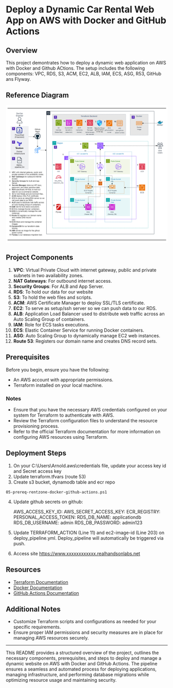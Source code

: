 # Deploy a Dynamic Car Rental Web App on AWS with Docker and GitHub Actions


## Overview
This project demontrates how to deploy a dynamic web application on AWS with Docker and Github ACtions. The setup includes the following components: VPC, RDS, S3, ACM, EC2, ALB, IAM, ECS, ASG, R53, GitHub ans Flyway.


## Reference Diagram

![Reference Diagram](images/Deploy-a-Dynamic-Web-App-on-AWS-with-Docker-ECR-ECS-GitHub-Actions.png)


## Project Components

1. **VPC**: Virtual Private Cloud with internet gateway, public and private subnets in two availability zones.
2. **NAT Gateways**: For outbound internet access.
3. **Security Groups**: For ALB and App Server.
4. **RDS**: To hold our data for our website
5. **S3**: To hold the web files and scripts.
6. **ACM**: AWS Certificate Manager to deploy SSL/TLS certificate.
7. **EC2**: To serve as setup/ssh server so we can push data to our RDS.
8. **ALB**: Application Load Balancer used to distribute web traffic across an Auto Scaling Group of containers.
9. **IAM**: Role for ECS tasks executions.
10. **ECS**: Elastic Container Service for running Docker containers.
11. **ASG**: Auto Scaling Group to dynamically manage EC2 web instances.
12. **Route 53**: Registers our domain name and creates DNS record sets.


## Prerequisites

Before you begin, ensure you have the following:

- An AWS account with appropriate permissions.
- Terraform installed on your local machine.


### Notes

- Ensure that you have the necessary AWS credentials configured on your system for Terraform to authenticate with AWS.
- Review the Terraform configuration files to understand the resource provisioning process.
- Refer to the official Terraform documentation for more information on configuring AWS resources using Terraform.


## Deployment Steps

1. On your C:\Users\Arnold\.aws\credentials file, update your access key id and Secret access key
2. Update terraform.tfvars (route 53)
3. Create s3 bucket, dynamodb table and ecr repo

```
05-prereq-rentzone-docker-github-actions.ps1
```

4. Update github secrets on github:

    AWS_ACCESS_KEY_ID:
    AWS_SECRET_ACCESS_KEY:
    ECR_REGISTRY:
    PERSONAL_ACCESS_TOKEN:
    RDS_DB_NAME: applicationdb    
    RDS_DB_USERNAME: admin
    RDS_DB_PASSWORD: admin123

5. Update TERRAFORM_ACTION (Line 11) and ec2-image-id (Line 203) on deploy_pipeline.yml. Deploy_pipeline will automatically be triggered via push.
6. Access site https://www.xxxxxxxxxxxx.realhandsonlabs.net


## Resources

- [Terraform Documentation](https://www.terraform.io/docs/index.html)
- [Docker Documentation](https://docs.docker.com/get-started/)
- [GitHub Actions Documentation](https://docs.github.com/en/actions)


## Additional Notes

- Customize Terraform scripts and configurations as needed for your specific requirements.
- Ensure proper IAM permissions and security measures are in place for managing AWS resources securely.

---

This README provides a structured overview of the project, outlines the necessary components, prerequisites, and steps to deploy and manage a dynamic website on AWS with Docker and GitHub Actions. The pipeline ensures a seamless and automated process for deploying applications, managing infrastructure, and performing database migrations while optimizing resource usage and maintaining security.